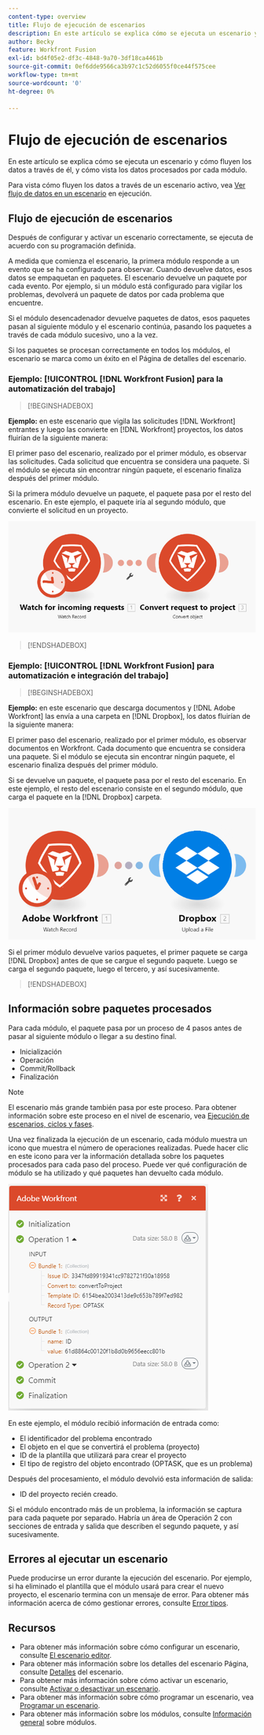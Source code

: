 ```yaml
---
content-type: overview
title: Flujo de ejecución de escenarios
description: En este artículo se explica cómo se ejecuta un escenario y cómo los datos fluyen a través de él. También explica dónde puede encontrar información sobre los datos procesados y cómo leerlos.
author: Becky
feature: Workfront Fusion
exl-id: bd4f05e2-df3c-4848-9a70-3df18ca4461b
source-git-commit: 0ef6dde9566ca3b97c1c52d6055f0ce44f575cee
workflow-type: tm+mt
source-wordcount: '0'
ht-degree: 0%

---
```


# Flujo de ejecución de escenarios

En este artículo se explica cómo se ejecuta un escenario y cómo fluyen los datos a través de él, y cómo vista los datos procesados por cada módulo.

Para vista cómo fluyen los datos a través de un escenario activo, vea [Ver flujo de datos en un escenario](/help/workfront-fusion/manage-scenarios/view-scenario-data-flow.md) en ejecución.

## Flujo de ejecución de escenarios

Después de configurar y activar un escenario correctamente, se ejecuta de acuerdo con su programación definida.

A medida que comienza el escenario, la primera módulo responde a un evento que se ha configurado para observar. Cuando devuelve datos, esos datos se empaquetan en paquetes. El escenario devuelve un paquete por cada evento. Por ejemplo, si un módulo está configurado para vigilar los problemas, devolverá un paquete de datos por cada problema que encuentre.

Si el módulo desencadenador devuelve paquetes de datos, esos paquetes pasan al siguiente módulo y el escenario continúa, pasando los paquetes a través de cada módulo sucesivo, uno a la vez.

Si los paquetes se procesan correctamente en todos los módulos, el escenario se marca como un éxito en el Página de detalles del escenario.

### Ejemplo: [!UICONTROL [!DNL Workfront Fusion] para la automatización del trabajo]

>[!BEGINSHADEBOX]

**Ejemplo:** en este escenario que vigila las solicitudes [!DNL Workfront] entrantes y luego las convierte en [!DNL Workfront] proyectos, los datos fluirían de la siguiente manera:

El primer paso del escenario, realizado por el primer módulo, es observar las solicitudes. Cada solicitud que encuentra se considera una paquete. Si el módulo se ejecuta sin encontrar ningún paquete, el escenario finaliza después del primer módulo.

Si la primera módulo devuelve un paquete, el paquete pasa por el resto del escenario. En este ejemplo, el paquete iría al segundo módulo, que convierte el solicitud en un proyecto.

![Flujo de ejecución del escenario Workfront](assets/example-execution-flow-wf-only.png)

>[!ENDSHADEBOX]

### Ejemplo: [!UICONTROL [!DNL Workfront Fusion] para automatización e integración del trabajo]

>[!BEGINSHADEBOX]

**Ejemplo:** en este escenario que descarga documentos y [!DNL Adobe Workfront] las envía a una carpeta en [!DNL Dropbox], los datos fluirían de la siguiente manera:

El primer paso del escenario, realizado por el primer módulo, es observar documentos en Workfront. Cada documento que encuentra se considera una paquete. Si el módulo se ejecuta sin encontrar ningún paquete, el escenario finaliza después del primer módulo.

Si se devuelve un paquete, el paquete pasa por el resto del escenario. En este ejemplo, el resto del escenario consiste en el segundo módulo, que carga el paquete en la [!DNL Dropbox] carpeta.

![Flujo de ejecución del escenario de integración](assets/example-execution-flow-wf-dropbox.png)

Si el primer módulo devuelve varios paquetes, el primer paquete se carga [!DNL Dropbox] antes de que se cargue el segundo paquete. Luego se carga el segundo paquete, luego el tercero, y así sucesivamente.

>[!ENDSHADEBOX]

## Información sobre paquetes procesados

Para cada módulo, el paquete pasa por un proceso de 4 pasos antes de pasar al siguiente módulo o llegar a su destino final.

* Inicialización
* Operación
* Commit/Rollback
* Finalización

>[!NOTE]
>
>El escenario más grande también pasa por este proceso. Para obtener información sobre este proceso en el nivel de escenario, vea [Ejecución de escenarios, ciclos y fases](/help/workfront-fusion/references/scenarios/scenario-execution-cycles-phases.md).

Una vez finalizada la ejecución de un escenario, cada módulo muestra un icono que muestra el número de operaciones realizadas. Puede hacer clic en este icono para ver la información detallada sobre los paquetes procesados para cada paso del proceso. Puede ver qué configuración de módulo se ha utilizado y qué paquetes han devuelto cada módulo.

![Paquetes procesados](assets/Info-processed-bundles.png)

En este ejemplo, el módulo recibió información de entrada como:

* El identificador del problema encontrado
* El objeto en el que se convertirá el problema (proyecto)
* ID de la plantilla que utilizará para crear el proyecto
* El tipo de registro del objeto encontrado (OPTASK, que es un problema)

Después del procesamiento, el módulo devolvió esta información de salida:

* ID del proyecto recién creado.

Si el módulo encontrado más de un problema, la información se captura para cada paquete por separado. Habría un área de Operación 2 con secciones de entrada y salida que describen el segundo paquete, y así sucesivamente.

## Errores al ejecutar un escenario

Puede producirse un error durante la ejecución del escenario. Por ejemplo, si ha eliminado el plantilla que el módulo usará para crear el nuevo proyecto, el escenario termina con un mensaje de error. Para obtener más información acerca de cómo gestionar errores, consulte [Error tipos](/help/workfront-fusion/references/errors/error-processing.md).

## Recursos

* Para obtener más información sobre cómo configurar un escenario, consulte [El escenario editor](/help/workfront-fusion/get-started-with-fusion/navigate-fusion/scenario-editor.md).
* Para obtener más información sobre los detalles del escenario Página, consulte [Detalles](/help/workfront-fusion/get-started-with-fusion/navigate-fusion/scenario-details.md) del escenario.
* Para obtener más información sobre cómo activar un escenario, consulte [Activar o desactivar un escenario](/help/workfront-fusion/manage-scenarios/activate-deactivate-scenarios.md).
* Para obtener más información sobre cómo programar un escenario, vea [Programar un escenario](/help/workfront-fusion/create-scenarios/config-scenarios-settings/schedule-a-scenario.md).
* Para obtener más información sobre los módulos, consulte [Información general](/help/workfront-fusion/get-started-with-fusion/understand-fusion/module-overview.md) sobre módulos.
